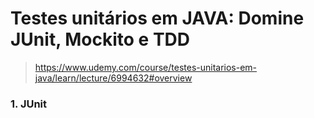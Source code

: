 # Testes unitários em JAVA: Domine JUnit, Mockito e TDD
> https://www.udemy.com/course/testes-unitarios-em-java/learn/lecture/6994632#overview

### 1. JUnit